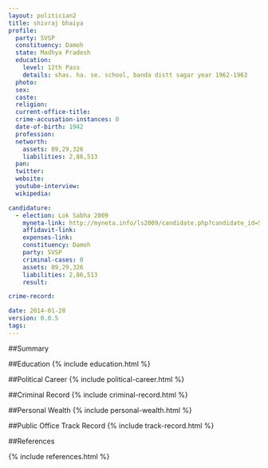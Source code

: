 ```yaml
---
layout: politician2
title: shivraj bhaiya
profile: 
  party: SVSP
  constituency: Damoh
  state: Madhya Pradesh
  education: 
    level: 12th Pass
    details: shas. ha. se. school, banda distt sagar year 1962-1963
  photo: 
  sex: 
  caste: 
  religion: 
  current-office-title: 
  crime-accusation-instances: 0
  date-of-birth: 1942
  profession: 
  networth: 
    assets: 89,29,326
    liabilities: 2,86,513
  pan: 
  twitter: 
  website: 
  youtube-interview: 
  wikipedia: 

candidature: 
  - election: Lok Sabha 2009
    myneta-link: http://myneta.info/ls2009/candidate.php?candidate_id=5181
    affidavit-link: 
    expenses-link: 
    constituency: Damoh 
    party: SVSP
    criminal-cases: 0
    assets: 89,29,326
    liabilities: 2,86,513
    result:  

crime-record: 

date: 2014-01-28
version: 0.0.5
tags: 
---
```

##Summary


##Education
{% include education.html %}


##Political Career
{% include political-career.html %}


##Criminal Record
{% include criminal-record.html %}


##Personal Wealth
{% include personal-wealth.html %}


##Public Office Track Record
{% include track-record.html %}


##References


{% include references.html %}